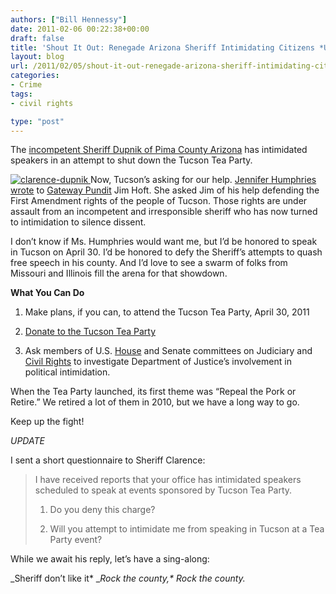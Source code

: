 ```yaml
---
authors: ["Bill Hennessy"]
date: 2011-02-06 00:22:38+00:00
draft: false
title: 'Shout It Out: Renegade Arizona Sheriff Intimidating Citizens *UPDATE*'
layout: blog
url: /2011/02/05/shout-it-out-renegade-arizona-sheriff-intimidating-citizens/
categories:
- Crime
tags:
- civil rights

type: "post"
---
```


The [incompetent Sheriff Dupnik of Pima County Arizona](https://hennessysview.com/crime/sheriff-dupniks-culpability/) has intimidated speakers in an attempt to shut down the Tucson Tea Party.

 

[![clarence-dupnik](https://hennessysview.com/wp-content/uploads/2011/02/clarence-dupnik_thumb.jpg)
](https://hennessysview.com/wp-content/uploads/2011/02/clarence-dupnik.jpg)Now, Tucson’s asking for our help. [Jennifer Humphries wrote](https://gatewaypundit.rightnetwork.com/2011/02/the-tuscon-tea-party-needs-your-help-local-authorities-trying-to-silence-them/) to [Gateway Pundit](https://gatewaypundit.rightnetwork.com/) Jim Hoft. She asked Jim of his help defending the First Amendment rights of the people of Tucson. Those rights are under assault from an incompetent and irresponsible sheriff who has now turned to intimidation to silence dissent. 

 

I don’t know if Ms. Humphries would want me, but I’d be honored to speak in Tucson on April 30. I’d be honored to defy the Sheriff’s attempts to quash free speech in his county. And I’d love to see a swarm of folks from Missouri and Illinois fill the arena for that showdown.

 

**What You Can Do**

 

1. Make plans, if you can, to attend the Tucson Tea Party, April 30, 2011

 

2. [Donate to the Tucson Tea Party](https://www.paypal.com/us/cgi-bin/webscr?cmd=_flow&SESSION=-_uW1COTZXJVkexOGwLWwXEo6YT3jUctZWO4SoyuwwysKNOQntROpbq5mg0&dispatch=5885d80a13c0db1f8e263663d3faee8df1d2b5c147af55b8d54f2944c97d2a2a)

 

3. Ask members of U.S. [House](https://judiciary.house.gov/) and Senate committees on Judiciary and [Civil Rights](https://judiciary.house.gov/about/subconstitution.html) to investigate Department of Justice’s involvement in political intimidation. 

 

When the Tea Party launched, its first theme was “Repeal the Pork or Retire.” We retired a lot of them in 2010, but we have a long way to go. 

 

Keep up the fight!

 

*UPDATE*

 

I sent a short questionnaire to Sheriff Clarence:

 

>   
> 
> I have received reports that your office has intimidated speakers scheduled to speak at events sponsored by Tucson Tea Party. 
> 
>    
> 
> 1. Do you deny this charge?
> 
>    
> 
> 2. Will you attempt to intimidate me from speaking in Tucson at a Tea Party event?
> 
> 

 

While we await his reply, let’s have a sing-along:

 

_Sheriff don’t like it*
__Rock the county,*
Rock the county._
